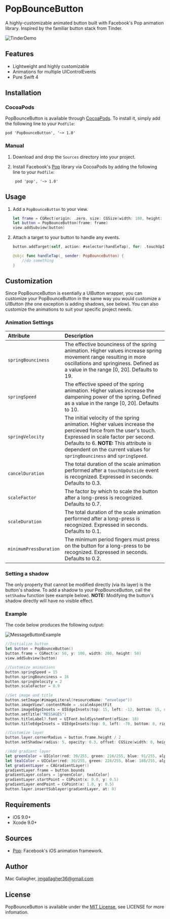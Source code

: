 # PopBounceButton
A highly-customizable animated button built with Facebook's Pop animation library. Inspired by the familiar button stack from Tinder.

![TinderDemo](https://raw.githubusercontent.com/mac-gallagher/PopBounceButton/master/Screenshots/tinder_demo.gif)

## Features
* Lightweight and highly customizable
* Animations for multiple UIControlEvents
* Pure Swift 4

## Installation

### CocoaPods
PopBounceButton is available through [CocoaPods](<https://cocoapods.org/>). To install it, simply add the following line to your `Podfile`:

	pod 'PopBounceButton', '~> 1.0'


### Manual
1. Download and drop the `Sources` directory into your project. 
2. Install Facebook's [Pop](<https://github.com/facebook/pop>) library via CocoaPods by adding the following line to your `Podfile`: 

	    pod 'pop', '~> 1.0'

## Usage

1. Add a `PopBounceButton` to your view.

    ```swift
    let frame = CGRect(origin: .zero, size: CGSize(width: 100, height: 100))
    let button = PopBounceButton(frame: frame)
    view.addSubview(button)
    ```
    
2. Attach a target to your button to handle any events.

    ```swift
    button.addTarget(self, action: #selector(handleTap), for: .touchUpInside)
    ```
    ```swift   
    @objc func handleTap(_ sender: PopBounceButton) {
        //do something
    }
    ```

## Customization
Since PopBounceButton is esentially a UIButton wrapper, you can customize your PopBounceButton in the same way you would customize a UIButton (the one exception is adding shadows, see below). You can also customize the animations to suit your specific project needs.

### Animation Settings

Attribute  | Description
|:------------- |:-------------
`springBounciness`  | The effective bounciness of the spring animation. Higher values increase spring movement range resulting in more oscillations and springiness. Defined as a value in the range [0, 20]. Defaults to 19.
`springSpeed`   | The effective speed of the spring animation. Higher values increase the dampening power of the spring. Defined as a value in the range [0, 20]. Defaults to 10.
`springVelocity`   | The initial velocity of the spring animation. Higher values increase the percieved force from the user's touch. Expressed in scale factor per second. Defaults to 6. **NOTE:** This attribute is dependent on the current values for `springBounciness` and `springSpeed`.
`cancelDuration`   | The total duration of the scale animation performed after a `touchUpOutside` event is recognized. Expressed in seconds. Defaults to 0.3.
`scaleFactor`   | The factor by which to scale the button after a long-press is recognized. Defaults to 0.7.
`scaleDuration`   | The total duration of the scale animation performed after a long-press is recognized. Expressed in seconds. Defaults to 0.1.
`minimumPressDuration`   | The minimum period fingers must press on the button for a long-press to be recognized. Expressed in seconds. Defaults to 0.2.
 
### Setting a shadow
The only property that cannot be modified directly (via its layer) is the button's shadow. To add a shadow to your PopBounceButton, call the `setShadow` function (see example below). **NOTE:** Modifying the button's shadow directly will have no visible effect.

### Example
The code below produces the following output:

![MessageButtonExample](https://raw.githubusercontent.com/mac-gallagher/PopBounceButton/master/Screenshots/example.gif)

```swift
//Initialize button
let button = PopBounceButton()
button.frame = CGRect(x: 50, y: 100, width: 200, height: 50)
view.addSubview(button)

//Customize animations
button.springSpeed = 15
button.springBounciness = 16
button.springVelocity = 2
button.scaleFactor = 0.9

//Set image and title
button.setImage(#imageLiteral(resourceName: "envelope"))
button.imageView?.contentMode = .scaleAspectFit
button.imageEdgeInsets = UIEdgeInsets(top: 15, left: -12, bottom: 15, right: 0)
button.setTitle("MESSAGES")
button.titleLabel?.font = UIFont.boldSystemFont(ofSize: 18)
button.titleEdgeInsets = UIEdgeInsets(top: 0, left: -70, bottom: 0, right: 0)

//Customize layer
button.layer.cornerRadius = button.frame.height / 2
button.setShadow(radius: 5, opacity: 0.3, offset: CGSize(width: 0, height: 3), color: UIColor.black.cgColor)

//Add gradient layer 
let greenColor = UIColor(red: 39/255, green: 216/255, blue: 91/255, alpha: 1).cgColor
let tealColor = UIColor(red: 30/255, green: 228/255, blue: 188/255, alpha: 1).cgColor
let gradientLayer = CAGradientLayer()
gradientLayer.frame = button.bounds
gradientLayer.colors = [greenColor, tealColor]
gradientLayer.startPoint = CGPoint(x: 0.0, y: 0.5)
gradientLayer.endPoint = CGPoint(x: 1.0, y: 0.5)
button.layer.insertSublayer(gradientLayer, at: 0)   
```

## Requirements
* iOS 9.0+
* Xcode 9.0+

## Sources
* [Pop](<https://github.com/facebook/pop>): Facebook's iOS animation framework.

## Author
Mac Gallagher, jmgallagher36@gmail.com

## License
PopBounceButton is available under the [MIT License](LICENSE), see LICENSE for more infomation.
